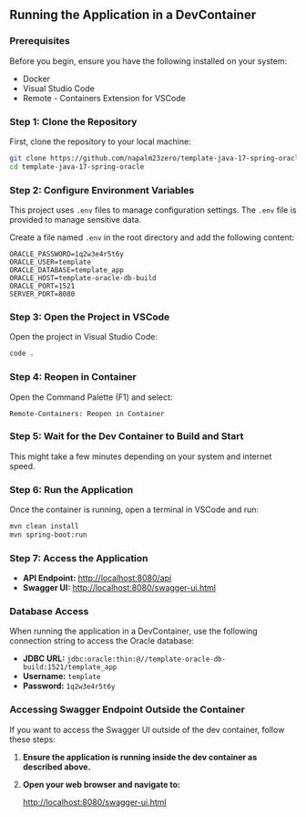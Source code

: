 
## Running the Application in a DevContainer

### Prerequisites

Before you begin, ensure you have the following installed on your system:

- Docker
- Visual Studio Code
- Remote - Containers Extension for VSCode

### Step 1: Clone the Repository

First, clone the repository to your local machine:

```bash
git clone https://github.com/napalm23zero/template-java-17-spring-oracle.git
cd template-java-17-spring-oracle
```

### Step 2: Configure Environment Variables

This project uses `.env` files to manage configuration settings. The `.env` file is provided to manage sensitive data.

Create a file named `.env` in the root directory and add the following content:

```env
ORACLE_PASSWORD=1q2w3e4r5t6y
ORACLE_USER=template
ORACLE_DATABASE=template_app
ORACLE_HOST=template-oracle-db-build
ORACLE_PORT=1521
SERVER_PORT=8080
```

### Step 3: Open the Project in VSCode

Open the project in Visual Studio Code:

```bash
code .
```

### Step 4: Reopen in Container

Open the Command Palette (F1) and select:

```plaintext
Remote-Containers: Reopen in Container
```

### Step 5: Wait for the Dev Container to Build and Start

This might take a few minutes depending on your system and internet speed.

### Step 6: Run the Application

Once the container is running, open a terminal in VSCode and run:

```bash
mvn clean install
mvn spring-boot:run
```

### Step 7: Access the Application

- **API Endpoint:** [http://localhost:8080/api](http://localhost:8080/api)
- **Swagger UI:** [http://localhost:8080/swagger-ui.html](http://localhost:8080/swagger-ui.html)

### Database Access

When running the application in a DevContainer, use the following connection string to access the Oracle database:

- **JDBC URL:** `jdbc:oracle:thin:@//template-oracle-db-build:1521/template_app`
- **Username:** `template`
- **Password:** `1q2w3e4r5t6y`

### Accessing Swagger Endpoint Outside the Container

If you want to access the Swagger UI outside of the dev container, follow these steps:

1. **Ensure the application is running inside the dev container as described above.**

2. **Open your web browser and navigate to:**

   [http://localhost:8080/swagger-ui.html](http://localhost:8080/swagger-ui.html)
